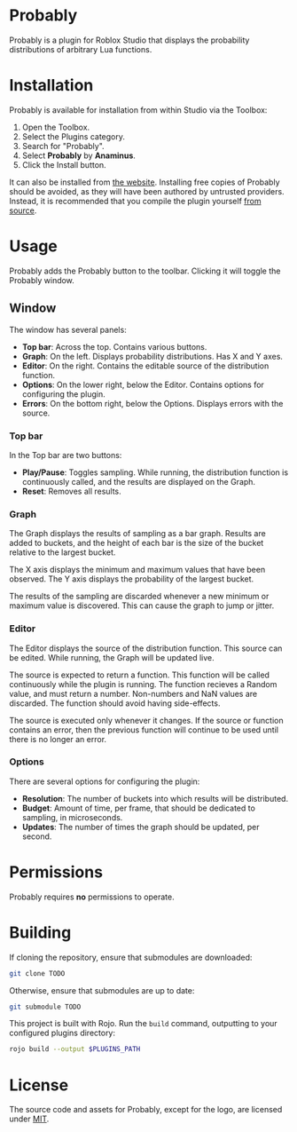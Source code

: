 # Probably
Probably is a plugin for Roblox Studio that displays the probability
distributions of arbitrary Lua functions.

# Installation
Probably is available for installation from within Studio via the Toolbox:

1. Open the Toolbox.
2. Select the Plugins category.
3. Search for "Probably".
4. Select **Probably** by **Anaminus**.
4. Click the Install button.

It can also be installed from [the website][asset]. Installing free copies of
Probably should be avoided, as they will have been authored by untrusted
providers. Instead, it is recommended that you compile the plugin yourself [from
source](#building).

[asset]: https://www.roblox.com/library/0

# Usage
Probably adds the Probably button to the toolbar. Clicking it will toggle the
Probably window.

## Window
The window has several panels:

- **Top bar**: Across the top. Contains various buttons.
- **Graph**: On the left. Displays probability distributions. Has X and Y axes.
- **Editor**: On the right. Contains the editable source of the distribution
  function.
- **Options**: On the lower right, below the Editor. Contains options for
  configuring the plugin.
- **Errors**: On the bottom right, below the Options. Displays errors with the
  source.

### Top bar
In the Top bar are two buttons:

- **Play/Pause**: Toggles sampling. While running, the distribution function is
  continuously called, and the results are displayed on the Graph.
- **Reset**: Removes all results.

### Graph
The Graph displays the results of sampling as a bar graph. Results are added to
buckets, and the height of each bar is the size of the bucket relative to the
largest bucket.

The X axis displays the minimum and maximum values that have been observed. The
Y axis displays the probability of the largest bucket.

The results of the sampling are discarded whenever a new minimum or maximum
value is discovered. This can cause the graph to jump or jitter.

### Editor
The Editor displays the source of the distribution function. This source can be
edited. While running, the Graph will be updated live.

The source is expected to return a function. This function will be called
continuously while the plugin is running. The function recieves a Random value,
and must return a number. Non-numbers and NaN values are discarded. The function
should avoid having side-effects.

The source is executed only whenever it changes. If the source or function
contains an error, then the previous function will continue to be used until
there is no longer an error.

### Options
There are several options for configuring the plugin:

- **Resolution**: The number of buckets into which results will be distributed.
- **Budget**: Amount of time, per frame, that should be dedicated to sampling,
  in microseconds.
- **Updates**: The number of times the graph should be updated, per second.

# Permissions
Probably requires **no** permissions to operate.

# Building
If cloning the repository, ensure that submodules are downloaded:

```bash
git clone TODO
```

Otherwise, ensure that submodules are up to date:

```bash
git submodule TODO
```

This project is built with Rojo. Run the `build` command, outputting to your
configured plugins directory:

```bash
rojo build --output $PLUGINS_PATH
```

# License
The source code and assets for Probably, except for the logo, are licensed under
[MIT](LICENSE).
